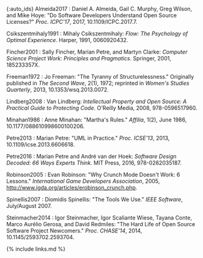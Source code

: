 ---
---

{:auto_ids}
Almeida2017
:   Daniel A. Almeida, Gail C. Murphy, Greg Wilson, and Mike Hoye:
    "Do Software Developers Understand Open Source Licenses?"
    *Proc. ICPC'17*, 2017, 10.1109/ICPC.2017.7.

Csikszentmihaly1991
:   Mihaly Csikszentmihaly:
    *Flow: The Psychology of Optimal Experience*.
    Harper, 1991, 0060920432.

Fincher2001
:   Sally Fincher, Marian Petre, and Martyn Clarke:
    *Computer Science Project Work: Principles and Pragmatics*.
    Springer, 2001, 185233357X.

Freeman1972
:   Jo Freeman:
    "The Tyranny of Structurelessness."
    Originally published in *The Second Wave*, 2(1), 1972;
    reprinted in *Women's Studies Quarterly*, 2013, 10.1353/wsq.2013.0072.

Lindberg2008
:   Van Lindberg: *Intellectual Property and Open Source: A Practical Guide to Protecting Code*.
    O'Reilly Media, 2008, 978-0596517960.

Minahan1986
:   Anne Minahan: "Martha's Rules."  *Affilia*, 1(2), June 1986, 10.1177/088610998600100206.

Petre2013
:   Marian Petre:
    "UML in Practice."
    *Proc. ICSE'13*, 2013, 10.1109/icse.2013.6606618.

Petre2016
:   Marian Petre and André van der Hoek:
    *Software Design Decoded: 66 Ways Experts Think*.
    MIT Press, 2016, 978-0262035187.

Robinson2005
:   Evan Robinson:
    "Why Crunch Mode Doesn't Work: 6 Lessons."
    *International Game Developers Association*, 2005, <http://www.igda.org/articles/erobinson_crunch.php>.

Spinellis2007
:   Diomidis Spinellis:
    "The Tools We Use."
    *IEEE Software*, July/August 2007.

Steinmacher2014
:   Igor Steinmacher, Igor Scaliante Wiese, Tayana Conte, Marco Aurélio Gerosa, and David Redmiles:
    "The Hard Life of Open Source Software Project Newcomers."
    *Proc. CHASE'14*, 2014, 10.1145/2593702.2593704.

{% include links.md %}
